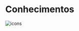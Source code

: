 # Conhecimentos
![icons](https://github.com/user-attachments/assets/72cabc1c-ff27-4968-bff3-282110f283dc)

